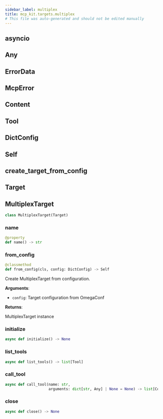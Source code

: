 ```yaml
---
sidebar_label: multiplex
title: mcp_kit.targets.multiplex
# This file was auto-generated and should not be edited manually
---
```


## asyncio

## Any

## ErrorData

## McpError

## Content

## Tool

## DictConfig

## Self

## create\_target\_from\_config

## Target

## MultiplexTarget

```python
class MultiplexTarget(Target)
```

### name

```python
@property
def name() -> str
```

### from\_config

```python
@classmethod
def from_config(cls, config: DictConfig) -> Self
```

Create MultiplexTarget from configuration.

**Arguments**:

- `config`: Target configuration from OmegaConf

**Returns**:

MultiplexTarget instance

### initialize

```python
async def initialize() -> None
```

### list\_tools

```python
async def list_tools() -> list[Tool]
```

### call\_tool

```python
async def call_tool(name: str,
                    arguments: dict[str, Any] | None = None) -> list[Content]
```

### close

```python
async def close() -> None
```

